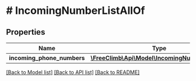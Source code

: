 # # IncomingNumberListAllOf

## Properties

Name | Type | Description | Notes
------------ | ------------- | ------------- | -------------
**incoming_phone_numbers** | [**\FreeClimb\Api\Model\IncomingNumberResult[]**](IncomingNumberResult.md) |  | [optional]

[[Back to Model list]](../../README.md#models) [[Back to API list]](../../README.md#endpoints) [[Back to README]](../../README.md)
